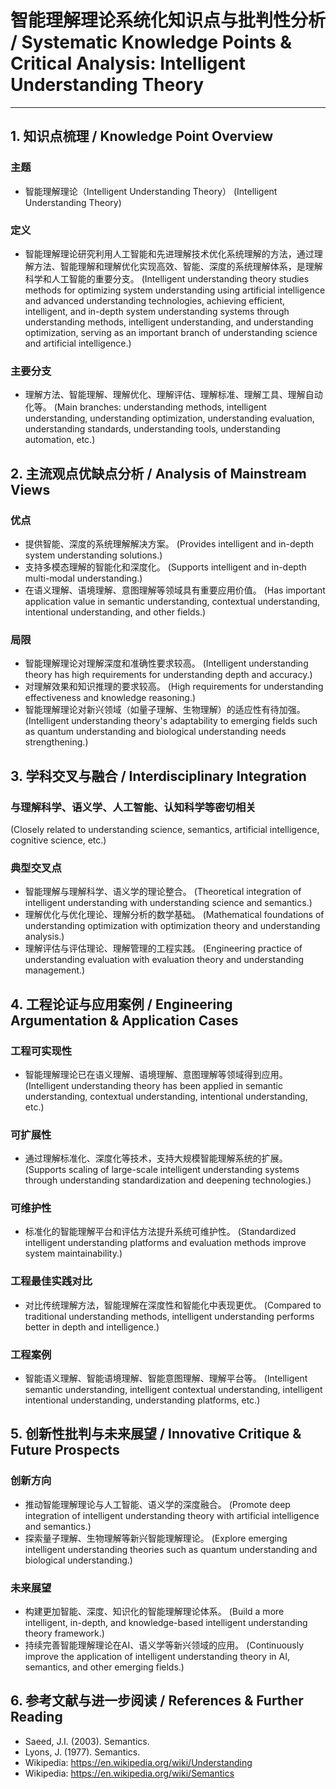 # 智能理解理论系统化知识点与批判性分析 / Systematic Knowledge Points & Critical Analysis: Intelligent Understanding Theory

---

## 1. 知识点梳理 / Knowledge Point Overview

### 主题

- 智能理解理论（Intelligent Understanding Theory）
  (Intelligent Understanding Theory)

### 定义

- 智能理解理论研究利用人工智能和先进理解技术优化系统理解的方法，通过理解方法、智能理解和理解优化实现高效、智能、深度的系统理解体系，是理解科学和人工智能的重要分支。
  (Intelligent understanding theory studies methods for optimizing system understanding using artificial intelligence and advanced understanding technologies, achieving efficient, intelligent, and in-depth system understanding systems through understanding methods, intelligent understanding, and understanding optimization, serving as an important branch of understanding science and artificial intelligence.)

### 主要分支

- 理解方法、智能理解、理解优化、理解评估、理解标准、理解工具、理解自动化等。
  (Main branches: understanding methods, intelligent understanding, understanding optimization, understanding evaluation, understanding standards, understanding tools, understanding automation, etc.)

## 2. 主流观点优缺点分析 / Analysis of Mainstream Views

### 优点

- 提供智能、深度的系统理解解决方案。
  (Provides intelligent and in-depth system understanding solutions.)
- 支持多模态理解的智能化和深度化。
  (Supports intelligent and in-depth multi-modal understanding.)
- 在语义理解、语境理解、意图理解等领域具有重要应用价值。
  (Has important application value in semantic understanding, contextual understanding, intentional understanding, and other fields.)

### 局限

- 智能理解理论对理解深度和准确性要求较高。
  (Intelligent understanding theory has high requirements for understanding depth and accuracy.)
- 对理解效果和知识推理的要求较高。
  (High requirements for understanding effectiveness and knowledge reasoning.)
- 智能理解理论对新兴领域（如量子理解、生物理解）的适应性有待加强。
  (Intelligent understanding theory's adaptability to emerging fields such as quantum understanding and biological understanding needs strengthening.)

## 3. 学科交叉与融合 / Interdisciplinary Integration

### 与理解科学、语义学、人工智能、认知科学等密切相关

  (Closely related to understanding science, semantics, artificial intelligence, cognitive science, etc.)

### 典型交叉点

- 智能理解与理解科学、语义学的理论整合。
  (Theoretical integration of intelligent understanding with understanding science and semantics.)
- 理解优化与优化理论、理解分析的数学基础。
  (Mathematical foundations of understanding optimization with optimization theory and understanding analysis.)
- 理解评估与评估理论、理解管理的工程实践。
  (Engineering practice of understanding evaluation with evaluation theory and understanding management.)

## 4. 工程论证与应用案例 / Engineering Argumentation & Application Cases

### 工程可实现性

- 智能理解理论已在语义理解、语境理解、意图理解等领域得到应用。
  (Intelligent understanding theory has been applied in semantic understanding, contextual understanding, intentional understanding, etc.)

### 可扩展性

- 通过理解标准化、深度化等技术，支持大规模智能理解系统的扩展。
  (Supports scaling of large-scale intelligent understanding systems through understanding standardization and deepening technologies.)

### 可维护性

- 标准化的智能理解平台和评估方法提升系统可维护性。
  (Standardized intelligent understanding platforms and evaluation methods improve system maintainability.)

### 工程最佳实践对比

- 对比传统理解方法，智能理解在深度性和智能化中表现更优。
  (Compared to traditional understanding methods, intelligent understanding performs better in depth and intelligence.)

### 工程案例

- 智能语义理解、智能语境理解、智能意图理解、理解平台等。
  (Intelligent semantic understanding, intelligent contextual understanding, intelligent intentional understanding, understanding platforms, etc.)

## 5. 创新性批判与未来展望 / Innovative Critique & Future Prospects

### 创新方向

- 推动智能理解理论与人工智能、语义学的深度融合。
  (Promote deep integration of intelligent understanding theory with artificial intelligence and semantics.)
- 探索量子理解、生物理解等新兴智能理解理论。
  (Explore emerging intelligent understanding theories such as quantum understanding and biological understanding.)

### 未来展望

- 构建更加智能、深度、知识化的智能理解理论体系。
  (Build a more intelligent, in-depth, and knowledge-based intelligent understanding theory framework.)
- 持续完善智能理解理论在AI、语义学等新兴领域的应用。
  (Continuously improve the application of intelligent understanding theory in AI, semantics, and other emerging fields.)

## 6. 参考文献与进一步阅读 / References & Further Reading

- Saeed, J.I. (2003). Semantics.
- Lyons, J. (1977). Semantics.
- Wikipedia: <https://en.wikipedia.org/wiki/Understanding>
- Wikipedia: <https://en.wikipedia.org/wiki/Semantics>
